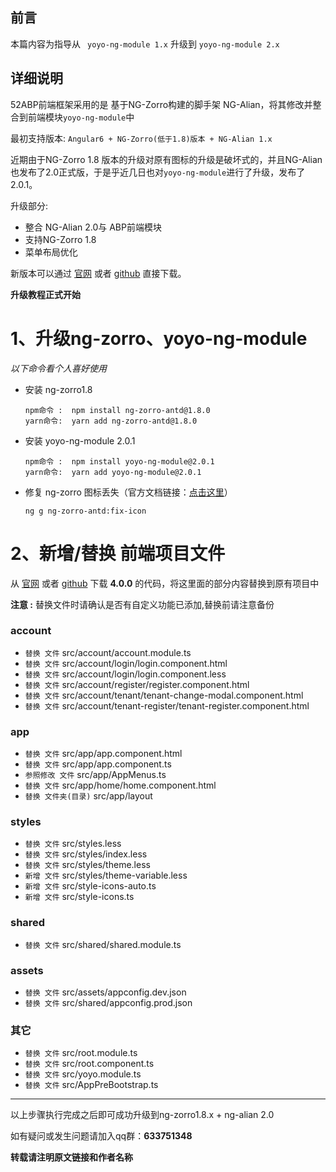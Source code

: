 ## 前言
本篇内容为指导从 ` yoyo-ng-module 1.x` 升级到 `yoyo-ng-module 2.x`


## 详细说明
52ABP前端框架采用的是 基于NG-Zorro构建的脚手架 NG-Alian，将其修改并整合到前端模块`yoyo-ng-module`中

最初支持版本: `Angular6 + NG-Zorro(低于1.8)版本 + NG-Alian 1.x`

近期由于NG-Zorro 1.8 版本的升级对原有图标的升级是破坏式的，并且NG-Alian也发布了2.0正式版，于是乎近几日也对`yoyo-ng-module`进行了升级，发布了2.0.1。

升级部分:
* 整合 NG-Alian 2.0与 ABP前端模块
* 支持NG-Zorro 1.8
* 菜单布局优化

新版本可以通过 [官网](https://www.52abp.com/download) 或者 [github](https://github.com/52ABP/LTMCompanyNameFree.YoyoCmsTemplate) 直接下载。

**升级教程正式开始**

# 1、升级ng-zorro、yoyo-ng-module

*以下命令看个人喜好使用*

* 安装 ng-zorro1.8
    ```
    npm命令 :  npm install ng-zorro-antd@1.8.0
    yarn命令:  yarn add ng-zorro-antd@1.8.0
    ```
* 安装 yoyo-ng-module 2.0.1
    ```
    npm命令 :  npm install yoyo-ng-module@2.0.1
    yarn命令:  yarn add yoyo-ng-module@2.0.1
    ```
* 修复 ng-zorro 图标丢失（官方文档链接：[点击这里](https://ng.ant.design/components/icon/zh)）
    ```
    ng g ng-zorro-antd:fix-icon
    ```

# 2、新增/替换 前端项目文件

从 [官网](https://www.52abp.com/download) 或者 [github](https://github.com/52ABP/LTMCompanyNameFree.YoyoCmsTemplate) 下载 **4.0.0** 的代码，将这里面的部分内容替换到原有项目中

**注意 :**   替换文件时请确认是否有自定义功能已添加,替换前请注意备份

### account
* `替换 文件` src/account/account.module.ts  
* `替换 文件` src/account/login/login.component.html
* `替换 文件` src/account/login/login.component.less
* `替换 文件` src/account/register/register.component.html
* `替换 文件` src/account/tenant/tenant-change-modal.component.html
* `替换 文件` src/account/tenant-register/tenant-register.component.html

### app
* `替换 文件` src/app/app.component.html
* `替换 文件` src/app/app.component.ts
* `参照修改 文件` src/app/AppMenus.ts 
* `替换 文件` src/app/home/home.component.html
* `替换 文件夹(目录)` src/app/layout

### styles
* `替换 文件` src/styles.less
* `替换 文件` src/styles/index.less
* `替换 文件` src/styles/theme.less
* `新增 文件` src/styles/theme-variable.less
* `新增 文件` src/style-icons-auto.ts
* `新增 文件` src/style-icons.ts


### shared
* `替换 文件` src/shared/shared.module.ts

### assets
* `替换 文件` src/assets/appconfig.dev.json
* `替换 文件` src/shared/appconfig.prod.json

### 其它
* `替换 文件` src/root.module.ts
* `替换 文件` src/root.component.ts
* `替换 文件` src/yoyo.module.ts
* `替换 文件` src/AppPreBootstrap.ts



---

以上步骤执行完成之后即可成功升级到ng-zorro1.8.x + ng-alian 2.0

如有疑问或发生问题请加入qq群：**633751348**

**转载请注明原文链接和作者名称**
























